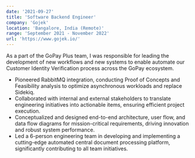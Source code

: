 ```yaml
---
date: '2021-09-27'
title: 'Software Backend Engineer'
company: 'Gojek'
location: 'Bangalore, India (Remote)'
range: 'September 2021 - November 2022'
url: 'https://www.gojek.io/'
---
```


As a part of the GoPay Plus team, I was responsible for leading the development of new workflows and new systems to enable automate our Customer Identity Verification process across the GoPay ecosystem.

- Pioneered RabbitMQ integration, conducting Proof of Concepts and Feasibility analysis to optimize asynchronous workloads and replace Sidekiq.
- Collaborated with internal and external stakeholders to translate engineering initiatives into actionable items, ensuring efficient project execution.
- Conceptualized and designed end-to-end architecture, user flow, and data flow diagrams for mission-critical requirements, driving innovation and robust system performance.
- Led a 6-person engineering team in developing and implementing a cutting-edge automated central document processing platform, significantly contributing to all team initiatives.


